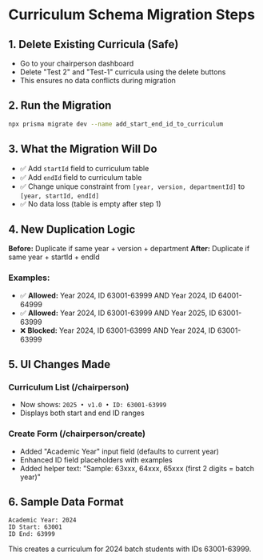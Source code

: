 # Curriculum Schema Migration Steps

## 1. Delete Existing Curricula (Safe)
- Go to your chairperson dashboard
- Delete "Test 2" and "Test-1" curricula using the delete buttons
- This ensures no data conflicts during migration

## 2. Run the Migration
```bash
npx prisma migrate dev --name add_start_end_id_to_curriculum
```

## 3. What the Migration Will Do
- ✅ Add `startId` field to curriculum table
- ✅ Add `endId` field to curriculum table  
- ✅ Change unique constraint from `[year, version, departmentId]` to `[year, startId, endId]`
- ✅ No data loss (table is empty after step 1)

## 4. New Duplication Logic
**Before:** Duplicate if same year + version + department
**After:** Duplicate if same year + startId + endId

### Examples:
- ✅ **Allowed:** Year 2024, ID 63001-63999 AND Year 2024, ID 64001-64999
- ✅ **Allowed:** Year 2024, ID 63001-63999 AND Year 2025, ID 63001-63999
- ❌ **Blocked:** Year 2024, ID 63001-63999 AND Year 2024, ID 63001-63999

## 5. UI Changes Made
### Curriculum List (/chairperson)
- Now shows: `2025 • v1.0 • ID: 63001-63999`
- Displays both start and end ID ranges

### Create Form (/chairperson/create)
- Added "Academic Year" input field (defaults to current year)
- Enhanced ID field placeholders with examples
- Added helper text: "Sample: 63xxx, 64xxx, 65xxx (first 2 digits = batch year)"

## 6. Sample Data Format
```
Academic Year: 2024
ID Start: 63001
ID End: 63999
```

This creates a curriculum for 2024 batch students with IDs 63001-63999.
